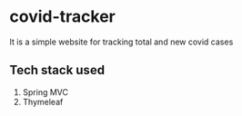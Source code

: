 # covid-tracker
It is a simple website for tracking total and new covid cases
## Tech stack used
1. Spring MVC
2. Thymeleaf
